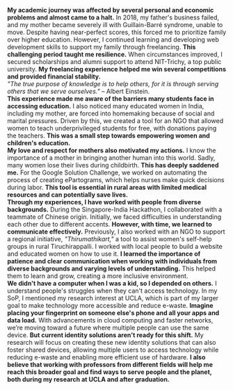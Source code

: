 **My academic journey was affected by several personal and economic problems and almost came to a halt.** In 2018, my father's business failed, and my mother became severely ill with Guillain-Barré syndrome, unable to move. Despite having near-perfect scores, this forced me to prioritize family over higher education. However, I continued learning and developing web development skills to support my family through freelancing. **This challenging period taught me resilience.** When circumstances improved, I secured scholarships and alumni support to attend NIT-Trichy, a top public university. **My freelancing experience helped me win several competitions and provided financial stability.**  
*"The true purpose of knowledge is to help others, for it is through serving others that we serve ourselves."* – Albert Einstein.  
**This experience made me aware of the barriers many students face in accessing education.** I also noticed many educated women in India, including my mother, are forced into homemaking because of social and marital pressures. Driven by this, we created a tool for an NGO that allowed women to teach underprivileged students for free, with donations paying the teachers. **This was a small step towards empowering women and children's education.**  
**My love and respect for mothers also motivated my actions.** I know the importance of a mother in bringing another human into this world. Sadly, many women lose their lives during childbirth. **This has deeply saddened me.** For the Google Solution Challenge, we worked on automating the process of creating ePartograms, which helps nurses make quick decisions during labor. **This tool is essential in rural areas with limited medical resources and can potentially save lives.**  
**Through my experiences, I have worked with people from diverse backgrounds.** During the Singapore-India Hackathon, I collaborated with a teammate of Chinese origin. Initially, we faced difficulties in understanding each other due to different accents. **However, with time, we learned to communicate effectively.** Previously, I also worked with an NGO to support a regional initiative, *"Thirumathikart,"* a tool to assist women's self-help groups in rural Tiruchirappalli. I worked with local people to build a website and educated women on how to use it. **I learned the importance of patience and clear communication when working with individuals from diverse backgrounds and varying levels of understanding.** This helped them to learn and grow, creating a more inclusive environment.  
**We didn't have a computer when I was a kid, so I depended on others.** I understand people's struggles when they can't access technology. In my SoP, I mentioned my research interest at UCLA, which is part of my larger goal to make technology more accessible and reduce e-waste. **Imagine placing your fingerprint on someone else's phone and all your apps and data load.** With advancements in cloud computing and faster networks, we’re moving toward a future where multiple people can use the same device. **But current identity solutions aren't ready for this shift.** My research will focus on creating these new identity solutions that can also foster shared devices, allowing multiple users to access technology while reducing e-waste and enabling more efficient use of hardware. **I also believe that working with professors from different fields will help me reach this broader goal and find ways to serve people and the planet, both during my research at UCLA and after graduation.**
